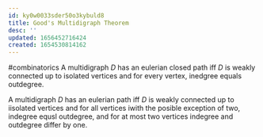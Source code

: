 ```yaml
---
id: ky0w0033sder50o3kybuld8
title: Good's Multidigraph Theorem
desc: ''
updated: 1656452716424
created: 1654530814162
---
```

#combinatorics
A multidigraph $D$ has an eulerian closed path iff $D$ is weakly connected up to isolated vertices and for every vertex, inedgree equals outdegree.

A multidigraph $D$ has an eulerian path iff $D$ is weakly connected up to iisolated vertices and for all vertices iwith the posible exception of two, indegree equsl outdegree, and for at most two vertices indegree and outdegree differ by one.